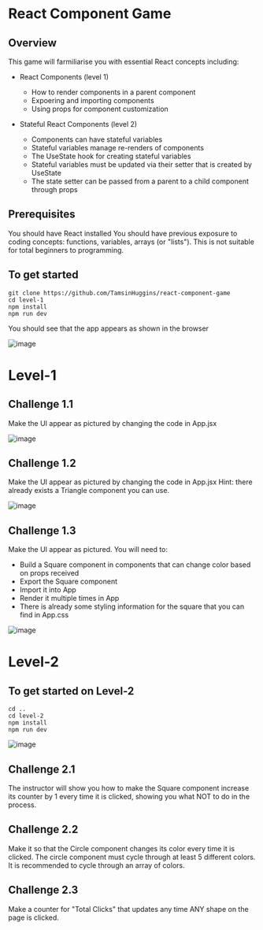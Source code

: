 # React Component Game

## Overview
This game will farmiliarise you with essential React concepts including:
- React Components (level 1)
    - How to render components in a parent component
    - Expoering and importing components
    - Using props for component customization

- Stateful React Components (level 2)
    - Components can have stateful variables
    - Stateful variables manage re-renders of components
    - The UseState hook for creating stateful variables 
    - Stateful variables must be updated via their setter that is created by UseState
    - The state setter can be passed from a parent to a child component through props


## Prerequisites
You should have React installed
You should have previous exposure to coding concepts: functions, variables, arrays (or "lists"). This is not suitable for total beginners to programming.

## To get started


```
git clone https://github.com/TamsinHuggins/react-component-game
cd level-1
npm install
npm run dev
```
You should see that the app appears as shown in the browser

![image](https://github.com/TamsinHuggins/react-component-game/assets/32196191/8c760907-a665-471d-b24f-7fa3f1320186)

# Level-1


## Challenge 1.1
Make the UI appear as pictured by changing the code in App.jsx

![image](https://github.com/TamsinHuggins/react-component-game/assets/32196191/f89e675e-109c-4eee-b740-ab551104a656)

## Challenge 1.2
Make the UI appear as pictured by changing the code in App.jsx
Hint: there already exists a Triangle component you can use.

![image](https://github.com/TamsinHuggins/react-component-game/assets/32196191/e1ea3725-dc39-48ad-aa89-e91fe142d7de)

## Challenge 1.3 

Make the UI appear as pictured. You will need to: 
- Build a Square component in components that can change color based on props received
- Export the Square component
- Import it into App
- Render it multiple times in App
- There is already some styling information for the square that you can find in App.css

![image](https://github.com/TamsinHuggins/react-component-game/assets/32196191/dc02b23a-3d31-4384-9be1-2f45de367cf3)



# Level-2

## To get started on Level-2


```
cd ..
cd level-2
npm install
npm run dev
```

![image](https://github.com/TamsinHuggins/react-component-game/assets/32196191/f4f2031a-0856-47bb-a234-883789c1b010)



## Challenge 2.1
The instructor will show you how to make the Square component increase its counter by 1 every time it is clicked, showing you what NOT to do in the process.

## Challenge 2.2
Make it so that the Circle component changes its color every time it is clicked. The circle component must cycle through at least 5 different colors. It is recommended to cycle through an array of colors.

## Challenge 2.3
Make a counter for "Total Clicks" that updates any time ANY shape on the page is clicked.







